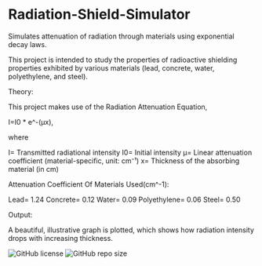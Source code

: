 # Radiation-Shield-Simulator
Simulates attenuation of radiation through materials using exponential decay laws.

This project is intended to study the properties of radioactive shielding properties exhibited by various materials (lead, concrete, water, polyethylene, and steel).

Theory:

This project makes use of the Radiation Attenuation Equation, 

I=I0 * e^-(μx), 

where

I= Transmitted radiational intensity
I0= Initial intensity
μ= Linear attenuation coefficient (material-specific, unit: cm⁻¹)
x= Thickness of the absorbing material (in cm)

Attenuation Coefficient Of Materials Used(cm^-1):

Lead= 1.24
Concrete= 0.12
Water= 0.09
Polyethylene= 0.06
Steel= 0.50

Output:

A beautiful, illustrative graph is plotted, which shows how radiation intensity drops with increasing thickness.


![GitHub license](https://img.shields.io/github/license/mithun-cr/radiation-shield-simulator)
![GitHub repo size](https://img.shields.io/github/repo-size/mithun-cr/radiation-shield-simulator)



